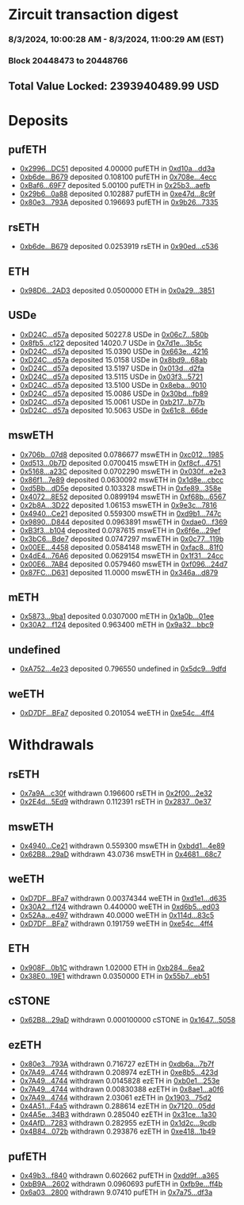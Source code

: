 # Zircuit transaction digest
### 8/3/2024, 10:00:28 AM - 8/3/2024, 11:00:29 AM (EST)
### Block 20448473 to 20448766

## Total Value Locked: 2393940489.99 USD

# Deposits
## pufETH
- [0x2996...DC51](https://etherscan.io/address/0x2996BaCf9e7E470153c7149Ea39AAF312994DC51) deposited 4.00000 pufETH in [0xd10a...dd3a](https://etherscan.io/tx/0x2996BaCf9e7E470153c7149Ea39AAF312994DC51)
- [0xb6de...B679](https://etherscan.io/address/0xb6de4c4fe8366795f929D37fEEE0b1a836B2B679) deposited 0.108100 pufETH in [0x708e...4ecc](https://etherscan.io/tx/0xb6de4c4fe8366795f929D37fEEE0b1a836B2B679)
- [0xBaf6...69F7](https://etherscan.io/address/0xBaf6F047d6e5aF369440DB15a8aCBc16f30B69F7) deposited 5.00100 pufETH in [0x25b3...aefb](https://etherscan.io/tx/0xBaf6F047d6e5aF369440DB15a8aCBc16f30B69F7)
- [0x29b6...0a88](https://etherscan.io/address/0x29b620E538516a64e3C4A07a2EB75A3577390a88) deposited 0.102887 pufETH in [0xe47d...8c9f](https://etherscan.io/tx/0x29b620E538516a64e3C4A07a2EB75A3577390a88)
- [0x80e3...793A](https://etherscan.io/address/0x80e374b313b77d7EACD9E4F846BE45c81dC0793A) deposited 0.196693 pufETH in [0x9b26...7335](https://etherscan.io/tx/0x80e374b313b77d7EACD9E4F846BE45c81dC0793A)
## rsETH
- [0xb6de...B679](https://etherscan.io/address/0xb6de4c4fe8366795f929D37fEEE0b1a836B2B679) deposited 0.0253919 rsETH in [0x90ed...c536](https://etherscan.io/tx/0xb6de4c4fe8366795f929D37fEEE0b1a836B2B679)
## ETH
- [0x98D6...2AD3](https://etherscan.io/address/0x98D62Dd170D9B8979bDdb98AE6bb6f7640A82AD3) deposited 0.0500000 ETH in [0x0a29...3851](https://etherscan.io/tx/0x98D62Dd170D9B8979bDdb98AE6bb6f7640A82AD3)
## USDe
- [0xD24C...d57a](https://etherscan.io/address/0xD24Cfe2d0fa81369ca6291c28ac5426e16B6d57a) deposited 50227.8 USDe in [0x06c7...580b](https://etherscan.io/tx/0xD24Cfe2d0fa81369ca6291c28ac5426e16B6d57a)
- [0x8fb5...c122](https://etherscan.io/address/0x8fb567DF036985574Ee2E92C2645D24F60dBc122) deposited 14020.7 USDe in [0x7d1e...3b5c](https://etherscan.io/tx/0x8fb567DF036985574Ee2E92C2645D24F60dBc122)
- [0xD24C...d57a](https://etherscan.io/address/0xD24Cfe2d0fa81369ca6291c28ac5426e16B6d57a) deposited 15.0390 USDe in [0x663e...4216](https://etherscan.io/tx/0xD24Cfe2d0fa81369ca6291c28ac5426e16B6d57a)
- [0xD24C...d57a](https://etherscan.io/address/0xD24Cfe2d0fa81369ca6291c28ac5426e16B6d57a) deposited 15.0158 USDe in [0x8bd9...68ab](https://etherscan.io/tx/0xD24Cfe2d0fa81369ca6291c28ac5426e16B6d57a)
- [0xD24C...d57a](https://etherscan.io/address/0xD24Cfe2d0fa81369ca6291c28ac5426e16B6d57a) deposited 13.5197 USDe in [0x013d...d2fa](https://etherscan.io/tx/0xD24Cfe2d0fa81369ca6291c28ac5426e16B6d57a)
- [0xD24C...d57a](https://etherscan.io/address/0xD24Cfe2d0fa81369ca6291c28ac5426e16B6d57a) deposited 13.5115 USDe in [0x03f3...5721](https://etherscan.io/tx/0xD24Cfe2d0fa81369ca6291c28ac5426e16B6d57a)
- [0xD24C...d57a](https://etherscan.io/address/0xD24Cfe2d0fa81369ca6291c28ac5426e16B6d57a) deposited 13.5100 USDe in [0x8eba...9010](https://etherscan.io/tx/0xD24Cfe2d0fa81369ca6291c28ac5426e16B6d57a)
- [0xD24C...d57a](https://etherscan.io/address/0xD24Cfe2d0fa81369ca6291c28ac5426e16B6d57a) deposited 15.0086 USDe in [0x30bd...fb89](https://etherscan.io/tx/0xD24Cfe2d0fa81369ca6291c28ac5426e16B6d57a)
- [0xD24C...d57a](https://etherscan.io/address/0xD24Cfe2d0fa81369ca6291c28ac5426e16B6d57a) deposited 15.0061 USDe in [0xb217...b77b](https://etherscan.io/tx/0xD24Cfe2d0fa81369ca6291c28ac5426e16B6d57a)
- [0xD24C...d57a](https://etherscan.io/address/0xD24Cfe2d0fa81369ca6291c28ac5426e16B6d57a) deposited 10.5063 USDe in [0x61c8...66de](https://etherscan.io/tx/0xD24Cfe2d0fa81369ca6291c28ac5426e16B6d57a)
## mswETH
- [0x706b...07d8](https://etherscan.io/address/0x706bf799dbf6930760a64A81c8B2D124EC0F07d8) deposited 0.0786677 mswETH in [0xc012...1985](https://etherscan.io/tx/0x706bf799dbf6930760a64A81c8B2D124EC0F07d8)
- [0xd513...0b7D](https://etherscan.io/address/0xd513Cf253f8052E8653C738921FBEEe570bc0b7D) deposited 0.0700415 mswETH in [0xf8cf...4751](https://etherscan.io/tx/0xd513Cf253f8052E8653C738921FBEEe570bc0b7D)
- [0x5168...a23C](https://etherscan.io/address/0x51686dB594F42025bDc6A91B3BA36B122A0Ca23C) deposited 0.0702290 mswETH in [0x030f...e2e3](https://etherscan.io/tx/0x51686dB594F42025bDc6A91B3BA36B122A0Ca23C)
- [0x86f1...7e89](https://etherscan.io/address/0x86f1e6A1168cFA60a318cdC2893a726C57937e89) deposited 0.0630092 mswETH in [0x1d8e...cbcc](https://etherscan.io/tx/0x86f1e6A1168cFA60a318cdC2893a726C57937e89)
- [0xd5Bb...dD5e](https://etherscan.io/address/0xd5Bb69B68b79367207E7f45c7A110c0FA525dD5e) deposited 0.103328 mswETH in [0xfe89...358e](https://etherscan.io/tx/0xd5Bb69B68b79367207E7f45c7A110c0FA525dD5e)
- [0x4072...8E52](https://etherscan.io/address/0x40722b200744260F96657d5fCcCAbb27851C8E52) deposited 0.0899194 mswETH in [0xf68b...6567](https://etherscan.io/tx/0x40722b200744260F96657d5fCcCAbb27851C8E52)
- [0x2b8A...3D22](https://etherscan.io/address/0x2b8A8252399f67bE82CDdeed0A07751904cc3D22) deposited 1.06153 mswETH in [0x9e3c...7816](https://etherscan.io/tx/0x2b8A8252399f67bE82CDdeed0A07751904cc3D22)
- [0x4940...Ce21](https://etherscan.io/address/0x4940819c7c59Df522B64502b9016a4934314Ce21) deposited 0.559300 mswETH in [0xd9b1...747c](https://etherscan.io/tx/0x4940819c7c59Df522B64502b9016a4934314Ce21)
- [0x9890...D844](https://etherscan.io/address/0x98907b1D24611c904BBdDC332A9d7B971564D844) deposited 0.0963891 mswETH in [0xdae0...f369](https://etherscan.io/tx/0x98907b1D24611c904BBdDC332A9d7B971564D844)
- [0xB3f3...b104](https://etherscan.io/address/0xB3f3eAF93c20f2A9bCBD28fc053514a991Fcb104) deposited 0.0787615 mswETH in [0x6f6e...29ef](https://etherscan.io/tx/0xB3f3eAF93c20f2A9bCBD28fc053514a991Fcb104)
- [0x3bC6...Bde7](https://etherscan.io/address/0x3bC6a51cF3Bf4dd3e0D0519DbA03e96CD0C1Bde7) deposited 0.0747297 mswETH in [0x0c77...119b](https://etherscan.io/tx/0x3bC6a51cF3Bf4dd3e0D0519DbA03e96CD0C1Bde7)
- [0x00EE...4458](https://etherscan.io/address/0x00EEb60875444C9f7f000B3ADCbEfcec3BF74458) deposited 0.0584148 mswETH in [0xfac8...81f0](https://etherscan.io/tx/0x00EEb60875444C9f7f000B3ADCbEfcec3BF74458)
- [0x4dE4...76A6](https://etherscan.io/address/0x4dE4f76a26c391D45E6a8456253d3d0551aC76A6) deposited 0.0629154 mswETH in [0x1f31...24cc](https://etherscan.io/tx/0x4dE4f76a26c391D45E6a8456253d3d0551aC76A6)
- [0x00E6...7AB4](https://etherscan.io/address/0x00E63C61a7AE7a56e91523CF88685AA0Fb7B7AB4) deposited 0.0579460 mswETH in [0xf096...24d7](https://etherscan.io/tx/0x00E63C61a7AE7a56e91523CF88685AA0Fb7B7AB4)
- [0x87FC...D631](https://etherscan.io/address/0x87FCD091c92AEd8228d8B65fF03eC3b17d5eD631) deposited 11.0000 mswETH in [0x346a...d879](https://etherscan.io/tx/0x87FCD091c92AEd8228d8B65fF03eC3b17d5eD631)
## mETH
- [0x5873...9ba1](https://etherscan.io/address/0x5873861bc27Cb0B5E0CCD7b6Ddd05b4813239ba1) deposited 0.0307000 mETH in [0x1a0b...01ee](https://etherscan.io/tx/0x5873861bc27Cb0B5E0CCD7b6Ddd05b4813239ba1)
- [0x30A2...f124](https://etherscan.io/address/0x30A26c2837e9Ad41Ea5955949F00402DbF86f124) deposited 0.963400 mETH in [0x9a32...bbc9](https://etherscan.io/tx/0x30A26c2837e9Ad41Ea5955949F00402DbF86f124)
## undefined
- [0xA752...4e23](https://etherscan.io/address/0xA752cf8614d8d695E5F17FAa3819945bf8fD4e23) deposited 0.796550 undefined in [0x5dc9...9dfd](https://etherscan.io/tx/0xA752cf8614d8d695E5F17FAa3819945bf8fD4e23)
## weETH
- [0xD7DF...BFa7](https://etherscan.io/address/0xD7DF7E085214743530afF339aFC420c7c720BFa7) deposited 0.201054 weETH in [0xe54c...4ff4](https://etherscan.io/tx/0xD7DF7E085214743530afF339aFC420c7c720BFa7)
# Withdrawals
## rsETH
- [0x7a9A...c30f](https://etherscan.io/address/0x7a9A70BD3382D57faBA7B9105c5335471a17c30f) withdrawn 0.196600 rsETH in [0x2f00...2e32](https://etherscan.io/tx/0x7a9A70BD3382D57faBA7B9105c5335471a17c30f)
- [0x2E4d...5Ed9](https://etherscan.io/address/0x2E4d990381e2438bE5834E5124C75ed1F4165Ed9) withdrawn 0.112391 rsETH in [0x2837...0e37](https://etherscan.io/tx/0x2E4d990381e2438bE5834E5124C75ed1F4165Ed9)
## mswETH
- [0x4940...Ce21](https://etherscan.io/address/0x4940819c7c59Df522B64502b9016a4934314Ce21) withdrawn 0.559300 mswETH in [0xbdd1...4e89](https://etherscan.io/tx/0x4940819c7c59Df522B64502b9016a4934314Ce21)
- [0x62B8...29aD](https://etherscan.io/address/0x62B8Cc7144Daa3f72fe896312bc12A30CC4229aD) withdrawn 43.0736 mswETH in [0x4681...68c7](https://etherscan.io/tx/0x62B8Cc7144Daa3f72fe896312bc12A30CC4229aD)
## weETH
- [0xD7DF...BFa7](https://etherscan.io/address/0xD7DF7E085214743530afF339aFC420c7c720BFa7) withdrawn 0.00374344 weETH in [0xd1e1...d635](https://etherscan.io/tx/0xD7DF7E085214743530afF339aFC420c7c720BFa7)
- [0x30A2...f124](https://etherscan.io/address/0x30A26c2837e9Ad41Ea5955949F00402DbF86f124) withdrawn 0.440000 weETH in [0xd6b5...ed03](https://etherscan.io/tx/0x30A26c2837e9Ad41Ea5955949F00402DbF86f124)
- [0x52Aa...e497](https://etherscan.io/address/0x52Aa899454998Be5b000Ad077a46Bbe360F4e497) withdrawn 40.0000 weETH in [0x114d...83c5](https://etherscan.io/tx/0x52Aa899454998Be5b000Ad077a46Bbe360F4e497)
- [0xD7DF...BFa7](https://etherscan.io/address/0xD7DF7E085214743530afF339aFC420c7c720BFa7) withdrawn 0.191759 weETH in [0xe54c...4ff4](https://etherscan.io/tx/0xD7DF7E085214743530afF339aFC420c7c720BFa7)
## ETH
- [0x908F...0b1C](https://etherscan.io/address/0x908FBa820b57f94eEBe2cE990313f12a27030b1C) withdrawn 1.02000 ETH in [0xb284...6ea2](https://etherscan.io/tx/0x908FBa820b57f94eEBe2cE990313f12a27030b1C)
- [0x38E0...19E1](https://etherscan.io/address/0x38E0A09ca5EFB85d37Bd1C6197E95F1D0bf819E1) withdrawn 0.0350000 ETH in [0x55b7...eb51](https://etherscan.io/tx/0x38E0A09ca5EFB85d37Bd1C6197E95F1D0bf819E1)
## cSTONE
- [0x62B8...29aD](https://etherscan.io/address/0x62B8Cc7144Daa3f72fe896312bc12A30CC4229aD) withdrawn 0.000100000 cSTONE in [0x1647...5058](https://etherscan.io/tx/0x62B8Cc7144Daa3f72fe896312bc12A30CC4229aD)
## ezETH
- [0x80e3...793A](https://etherscan.io/address/0x80e374b313b77d7EACD9E4F846BE45c81dC0793A) withdrawn 0.716727 ezETH in [0xdb6a...7b7f](https://etherscan.io/tx/0x80e374b313b77d7EACD9E4F846BE45c81dC0793A)
- [0x7A49...4744](https://etherscan.io/address/0x7A493Be5c2ce014cD049Bf178a1ac0Db1B434744) withdrawn 0.208974 ezETH in [0xe8b5...423d](https://etherscan.io/tx/0x7A493Be5c2ce014cD049Bf178a1ac0Db1B434744)
- [0x7A49...4744](https://etherscan.io/address/0x7A493Be5c2ce014cD049Bf178a1ac0Db1B434744) withdrawn 0.0145828 ezETH in [0xb0e1...253e](https://etherscan.io/tx/0x7A493Be5c2ce014cD049Bf178a1ac0Db1B434744)
- [0x7A49...4744](https://etherscan.io/address/0x7A493Be5c2ce014cD049Bf178a1ac0Db1B434744) withdrawn 0.00830388 ezETH in [0x8ae1...a0f6](https://etherscan.io/tx/0x7A493Be5c2ce014cD049Bf178a1ac0Db1B434744)
- [0x7A49...4744](https://etherscan.io/address/0x7A493Be5c2ce014cD049Bf178a1ac0Db1B434744) withdrawn 2.03061 ezETH in [0x1903...75d2](https://etherscan.io/tx/0x7A493Be5c2ce014cD049Bf178a1ac0Db1B434744)
- [0x4A51...F4a5](https://etherscan.io/address/0x4A51409F76107cd12f6051e73Aaa25428f29F4a5) withdrawn 0.288614 ezETH in [0x7120...05dd](https://etherscan.io/tx/0x4A51409F76107cd12f6051e73Aaa25428f29F4a5)
- [0x4A5e...34B3](https://etherscan.io/address/0x4A5e3dcf91568eE876Ff931b6c497e31cfc134B3) withdrawn 0.285040 ezETH in [0x31ce...1a30](https://etherscan.io/tx/0x4A5e3dcf91568eE876Ff931b6c497e31cfc134B3)
- [0x4AfD...7283](https://etherscan.io/address/0x4AfD70942e9bca6aFe1EE09fbBAbB74AE9537283) withdrawn 0.282955 ezETH in [0x1d2c...9cdb](https://etherscan.io/tx/0x4AfD70942e9bca6aFe1EE09fbBAbB74AE9537283)
- [0x4B84...072b](https://etherscan.io/address/0x4B8476f3C67044d4572d224Fa555DaDaa938072b) withdrawn 0.293876 ezETH in [0xe418...1b49](https://etherscan.io/tx/0x4B8476f3C67044d4572d224Fa555DaDaa938072b)
## pufETH
- [0x49b3...f840](https://etherscan.io/address/0x49b396D76A8518CC3a236a986a2711f67c5af840) withdrawn 0.602662 pufETH in [0xdd9f...a365](https://etherscan.io/tx/0x49b396D76A8518CC3a236a986a2711f67c5af840)
- [0xbB9A...2602](https://etherscan.io/address/0xbB9AD3062c536c70217A3933Af33987730C52602) withdrawn 0.0960693 pufETH in [0xfb9e...ff4b](https://etherscan.io/tx/0xbB9AD3062c536c70217A3933Af33987730C52602)
- [0x6a03...2800](https://etherscan.io/address/0x6a03C70b2bBBFf18b3fF4052d551296da0562800) withdrawn 9.07410 pufETH in [0x7a75...df3a](https://etherscan.io/tx/0x6a03C70b2bBBFf18b3fF4052d551296da0562800)
